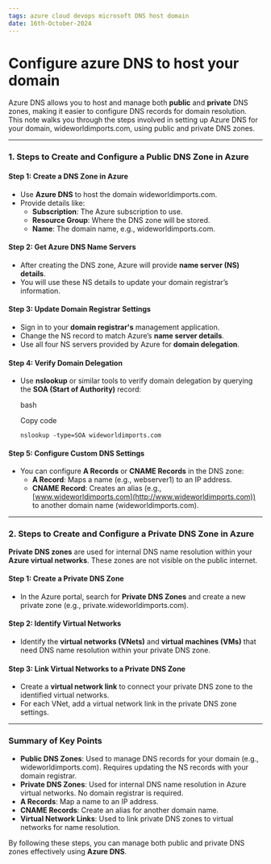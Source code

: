 ```yaml
---
tags: azure cloud devops microsoft DNS host domain
date: 16th-October-2024
---
```


# Configure azure DNS to host your domain

Azure DNS allows you to host and manage both **public** and **private** DNS zones, making it easier to configure DNS records for domain resolution. This note walks you through the steps involved in setting up Azure DNS for your domain, wideworldimports.com, using public and private DNS zones.

---

### **1. Steps to Create and Configure a Public DNS Zone in Azure**

#### **Step 1: Create a DNS Zone in Azure**

- Use **Azure DNS** to host the domain wideworldimports.com.
- Provide details like:
    - **Subscription**: The Azure subscription to use.
    - **Resource Group**: Where the DNS zone will be stored.
    - **Name**: The domain name, e.g., wideworldimports.com.

#### **Step 2: Get Azure DNS Name Servers**

- After creating the DNS zone, Azure will provide **name server (NS) details**.
- You will use these NS details to update your domain registrar’s information.

#### **Step 3: Update Domain Registrar Settings**

- Sign in to your **domain registrar's** management application.
- Change the NS record to match Azure’s **name server details**.
- Use all four NS servers provided by Azure for **domain delegation**.

#### **Step 4: Verify Domain Delegation**

- Use **nslookup** or similar tools to verify domain delegation by querying the **SOA (Start of Authority)** record:
    
    bash
    
    Copy code
    
    `nslookup -type=SOA wideworldimports.com`
    

#### **Step 5: Configure Custom DNS Settings**

- You can configure **A Records** or **CNAME Records** in the DNS zone:
    - **A Record**: Maps a name (e.g., webserver1) to an IP address.
    - **CNAME Record**: Creates an alias (e.g., [www.wideworldimports.com](http://www.wideworldimports.com)) to another domain name (wideworldimports.com).

---

### **2. Steps to Create and Configure a Private DNS Zone in Azure**

**Private DNS zones** are used for internal DNS name resolution within your **Azure virtual networks**. These zones are not visible on the public internet.

#### **Step 1: Create a Private DNS Zone**

- In the Azure portal, search for **Private DNS Zones** and create a new private zone (e.g., private.wideworldimports.com).

#### **Step 2: Identify Virtual Networks**

- Identify the **virtual networks (VNets)** and **virtual machines (VMs)** that need DNS name resolution within your private DNS zone.

#### **Step 3: Link Virtual Networks to a Private DNS Zone**

- Create a **virtual network link** to connect your private DNS zone to the identified virtual networks.
- For each VNet, add a virtual network link in the private DNS zone settings.

---

### **Summary of Key Points**

- **Public DNS Zones**: Used to manage DNS records for your domain (e.g., wideworldimports.com). Requires updating the NS records with your domain registrar.
- **Private DNS Zones**: Used for internal DNS name resolution in Azure virtual networks. No domain registrar is required.
- **A Records**: Map a name to an IP address.
- **CNAME Records**: Create an alias for another domain name.
- **Virtual Network Links**: Used to link private DNS zones to virtual networks for name resolution.

By following these steps, you can manage both public and private DNS zones effectively using **Azure DNS**.